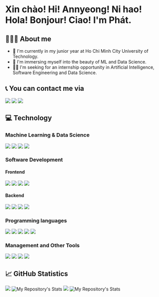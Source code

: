 # Xin chào! Hi! Annyeong! Ni hao! Hola! Bonjour! Ciao! I'm Phát.

<!--
**phatnguyencs20/phatnguyencs20** is a ✨ _special_ ✨ repository because its `README.md` (this file) appears on your GitHub profile.
-->

## 👨🏽‍💻 About me
* 🌱 I'm currently in my junior year at Ho Chi Minh City University of Technology.
* 🤖 I'm immersing myself into the beauty of ML and Data Science.
* 🕵🏽 I'm seeking for an internship opportunity in Artificial Intelligence, Software Engineering and Data Science.

## 📞 You can contact me via
[<img src="https://img.shields.io/badge/Facebook-1877F2?style=for-the-badge&logo=facebook&logoColor=white">](https://facebook.com/phaticism)
[<img src="https://img.shields.io/badge/GitHub-100000?style=for-the-badge&logo=github&logoColor=white">](https://github.com/phatnguyencs20)
[<img src="https://img.shields.io/badge/Gmail-D14836?style=for-the-badge&logo=gmail&logoColor=white">](mailto:phatngcs20@gmail.com)

## 💻 Technology
  ### Machine Learning & Data Science
  ![](https://img.shields.io/badge/scikit_learn-F7931E?style=for-the-badge&logo=scikit-learn&logoColor=white)
  ![](https://img.shields.io/badge/TensorFlow-FF6F00?style=for-the-badge&logo=TensorFlow&logoColor=white)
  ![](https://img.shields.io/badge/Numpy-777BB4?style=for-the-badge&logo=numpy&logoColor=white)
  ![](https://img.shields.io/badge/Pandas-2C2D72?style=for-the-badge&logo=pandas&logoColor=white)

  ### Software Development
  #### Frontend
  ![](https://img.shields.io/badge/HTML5-E34F26?style=for-the-badge&logo=html5&logoColor=white)
  ![](https://img.shields.io/badge/CSS3-1572B6?style=for-the-badge&logo=css3&logoColor=white)
  ![](https://img.shields.io/badge/Bootstrap-563D7C?style=for-the-badge&logo=bootstrap&logoColor=white)
  ![](https://img.shields.io/badge/React_Native-20232A?style=for-the-badge&logo=react&logoColor=61DAFB)

  #### Backend
  ![](https://img.shields.io/badge/PHP-777BB4?style=for-the-badge&logo=php&logoColor=white)
  ![](https://img.shields.io/badge/Node.js-339933?style=for-the-badge&logo=nodedotjs&logoColor=white)
  ![](https://img.shields.io/badge/MySQL-005C84?style=for-the-badge&logo=mysql&logoColor=white)
  ![](https://img.shields.io/badge/MongoDB-4EA94B?style=for-the-badge&logo=mongodb&logoColor=white)
  
  ### Programming languages
  ![](https://img.shields.io/badge/Python-FFD43B?style=for-the-badge&logo=python&logoColor=blue)
  ![](https://img.shields.io/badge/Go-00ADD8?style=for-the-badge&logo=go&logoColor=white)
  ![](https://img.shields.io/badge/JavaScript-323330?style=for-the-badge&logo=javascript&logoColor=F7DF1E)
  ![](https://img.shields.io/badge/C-00599C?style=for-the-badge&logo=c&logoColor=white)
  ![](https://img.shields.io/badge/C%2B%2B-00599C?style=for-the-badge&logo=c%2B%2B&logoColor=white)
  
  ### Management and Other Tools
  ![](https://img.shields.io/badge/LaTeX-47A141?style=for-the-badge&logo=LaTeX&logoColor=white)
  ![](https://img.shields.io/badge/Figma-F24E1E?style=for-the-badge&logo=figma&logoColor=white)
  ![](https://img.shields.io/badge/Jira-0052CC?style=for-the-badge&logo=Jira&logoColor=white)
  ![](https://img.shields.io/badge/Notion-000000?style=for-the-badge&logo=notion&logoColor=white)

## 📈 GitHub Statistics
![](https://github-profile-trophy.vercel.app/?username=phatnguyencs20&theme=synthwave)
![My Repository's Stats](https://github-readme-stats.vercel.app/api?username=phatnguyencs20&show_icons=true)
![](https://github-readme-streak-stats.herokuapp.com/?user=phatnguyencs20&theme=blue-green)
![My Repository's Stats](https://github-readme-stats.vercel.app/api/top-langs/?username=phatnguyencs20&theme=blue-green)
